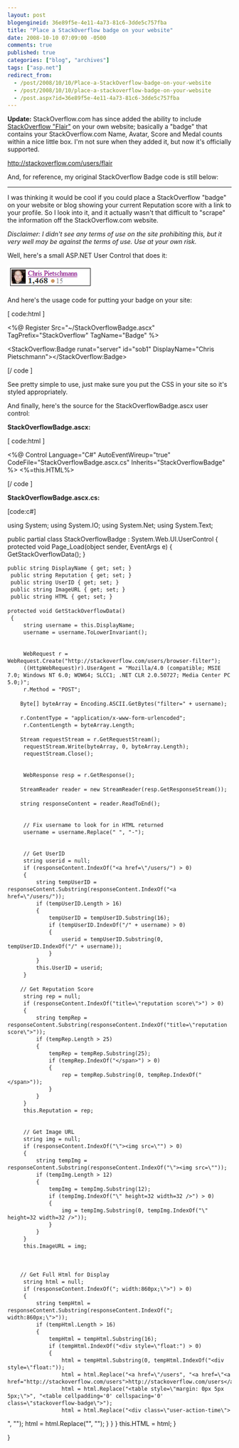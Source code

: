 ```yaml
---
layout: post
blogengineid: 36e89f5e-4e11-4a73-81c6-3dde5c757fba
title: "Place a StackOverflow badge on your website"
date: 2008-10-10 07:09:00 -0500
comments: true
published: true
categories: ["blog", "archives"]
tags: ["asp.net"]
redirect_from: 
  - /post/2008/10/10/Place-a-StackOverflow-badge-on-your-website
  - /post/2008/10/10/place-a-stackoverflow-badge-on-your-website
  - /post.aspx?id=36e89f5e-4e11-4a73-81c6-3dde5c757fba
---
```

<!-- more -->

**Update:** StackOverflow.com has since added the ability to include <a href="http://stackoverflow.com/users/flair">StackOverflow "Flair"</a> on your own website; basically a "badge" that contains your StackOverflow.com Name, Avatar, Score and Medal counts within a nice little box. I'm not sure when they added it, but now it's officially supported.


<script src="http://stackoverflow.com/users/flair/7831.js?theme=default" type="text/javascript"></script>


<a href="http://stackoverflow.com/users/flair">http://stackoverflow.com/users/flair</a>

And, for reference, my original StackOverflow Badge code is still below:
<hr />

I was thinking it would be cool if you could place a StackOverflow "badge" on your website or blog showing your current Reputation score with a link to your profile. So I look into it, and it actually wasn't that difficult to "scrape" the information off the StackOverflow.com website.

*Disclaimer: I didn't see any terms of use on the site prohibiting this, but it very well may be against the terms of use. Use at your own risk.*

Well, here's a small ASP.NET User Control that does it:

<img src="/files/StackOverflowBadge.png" alt="" width="193" height="52" />

And here's the usage code for putting your badge on your site:

[ code:html ]

<%@ Register Src="~/StackOverflowBadge.ascx" TagPrefix="StackOverflow" TagName="Badge" %> 
 
 <style type="text/css">
     .stackoverflow-badge {border: solid 1px black; padding: 2px;}
     .stackoverflow-badge .user-info .user-gravatar32{float: left; width: 32px;}
     .stackoverflow-badge .user-info .user-gravatar32 img{border: none;}
     .stackoverflow-badge .user-info .user-details{
      float: left; margin-left: 5px; width: 138px; overflow: hidden; white-space: nowrap;
     }
     .stackoverflow-badge .user-details{color: #888; line-height:17px;}
     .stackoverflow-badge .reputation-score{font-weight: bold; color: #333; font-size: 120%; margin-right:2px;}
     .stackoverflow-badge .badge{
      color: #fff; background-color: #333; border: 1px solid #333; margin: 0 3px 3px 0;
      padding: 4px 8px 4px 3px; color: white !important; text-decoration: none; line-height: 1.9;
     }
     .stackoverflow-badge .badge:hover{border: 1px solid #555;background-color: #555;text-decoration: none;}
     .stackoverflow-badge .badge1{margin-left:3px;font-size: 120%;color: #FFCC00;}
     .stackoverflow-badge .badge2{margin-left:3px;font-size: 120%;color: #C0C0C0;}
     .stackoverflow-badge .badge3{margin-left:3px;font-size: 120%;color: #CC9966;}
     .stackoverflow-badge .badgecount{padding-left: 1px; color: #808185;}
 </style>
 
 <StackOverflow:Badge runat="server" id="sob1" DisplayName="Chris Pietschmann"></StackOverflow:Badge>

[/ code ]

See pretty simple to use, just make sure you put the CSS in your site so it's styled appropriately.

And finally, here's the source for the StackOverflowBadge.ascx user control:

**StackOverflowBadge.ascx:**

[ code:html ]

<%@ Control Language="C#" AutoEventWireup="true" CodeFile="StackOverflowBadge.ascx.cs" Inherits="StackOverflowBadge" %>
 <%=this.HTML%>

[/ code ]

**StackOverflowBadge.ascx.cs:**

[code:c#]

using System;
 using System.IO;
 using System.Net;
 using System.Text;

public partial class StackOverflowBadge : System.Web.UI.UserControl
 {
     protected void Page_Load(object sender, EventArgs e)
     {
         GetStackOverflowData();
     }

    public string DisplayName { get; set; }
     public string Reputation { get; set; }
     public string UserID { get; set; }
     public string ImageURL { get; set; }
     public string HTML { get; set; }

    protected void GetStackOverflowData()
     {
         string username = this.DisplayName;
         username = username.ToLowerInvariant();


         WebRequest r = WebRequest.Create("http://stackoverflow.com/users/browser-filter");
         ((HttpWebRequest)r).UserAgent = "Mozilla/4.0 (compatible; MSIE 7.0; Windows NT 6.0; WOW64; SLCC1; .NET CLR 2.0.50727; Media Center PC 5.0;)";
         r.Method = "POST";

        Byte[] byteArray = Encoding.ASCII.GetBytes("filter=" + username);

        r.ContentType = "application/x-www-form-urlencoded";
         r.ContentLength = byteArray.Length;

        Stream requestStream = r.GetRequestStream();
         requestStream.Write(byteArray, 0, byteArray.Length);
         requestStream.Close();


         WebResponse resp = r.GetResponse();

        StreamReader reader = new StreamReader(resp.GetResponseStream());

        string responseContent = reader.ReadToEnd();


         // Fix username to look for in HTML returned
         username = username.Replace(" ", "-");


         // Get UserID
         string userid = null;
         if (responseContent.IndexOf("<a href=\"/users/") > 0)
         {
             string tempUserID = responseContent.Substring(responseContent.IndexOf("<a href=\"/users/"));
             if (tempUserID.Length > 16)
             {
                 tempUserID = tempUserID.Substring(16);
                 if (tempUserID.IndexOf("/" + username) > 0)
                 {
                     userid = tempUserID.Substring(0, tempUserID.IndexOf("/" + username));
                 }
             }
             this.UserID = userid;
         }

        // Get Reputation Score
         string rep = null;
         if (responseContent.IndexOf("title=\"reputation score\">") > 0)
         {
             string tempRep = responseContent.Substring(responseContent.IndexOf("title=\"reputation score\">"));
             if (tempRep.Length > 25)
             {
                 tempRep = tempRep.Substring(25);
                 if (tempRep.IndexOf("</span>") > 0)
                 {
                     rep = tempRep.Substring(0, tempRep.IndexOf("</span>"));
                 }
             }
         }
         this.Reputation = rep;


         // Get Image URL
         string img = null;
         if (responseContent.IndexOf("\"><img src=\"") > 0)
         {
             string tempImg = responseContent.Substring(responseContent.IndexOf("\"><img src=\""));
             if (tempImg.Length > 12)
             {
                 tempImg = tempImg.Substring(12);
                 if (tempImg.IndexOf("\" height=32 width=32 />") > 0)
                 {
                     img = tempImg.Substring(0, tempImg.IndexOf("\" height=32 width=32 />"));
                 }
             }
         }
         this.ImageURL = img;

 

        // Get Full Html for Display
         string html = null;
         if (responseContent.IndexOf("; width:860px;\">") > 0)
         {
             string tempHtml = responseContent.Substring(responseContent.IndexOf("; width:860px;\">"));
             if (tempHtml.Length > 16)
             {
                 tempHtml = tempHtml.Substring(16);
                 if (tempHtml.IndexOf("<div style=\"float:") > 0)
                 {
                     html = tempHtml.Substring(0, tempHtml.IndexOf("<div style=\"float:"));
                     html = html.Replace("<a href=\"/users", "<a href=\"<a href="http://stackoverflow.com/users">http://stackoverflow.com/users</a>");
                     html = html.Replace("<table style=\"margin: 0px 5px 5px;\">", "<table cellpadding='0' cellspacing='0' class=\"stackoverflow-badge\">");
                     html = html.Replace("<div class=\"user-action-time\">
</div>", "");
                     html = html.Replace("<td width=200>", "<td>");
                 }
             }
         }
         this.HTML = html;
     }

}

```

